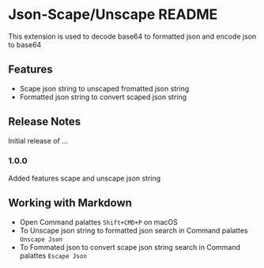 # Json-Scape/Unscape README

This extension is used to decode base64 to formatted json and encode json to base64

## Features
- Scape json string to unscaped fromatted json string
- Formatted json string to convert scaped json string

## Release Notes

Initial release of ...

### 1.0.0

Added features scape and unscape json string

## Working with Markdown
* Open Command palattes `Shift+CMD+P` on macOS
* To Unscape json string to formatted json search in Command palattes  `Unscape Json`
* To Fommated json to convert scape json string search in Command palattes  `Escape Json`
